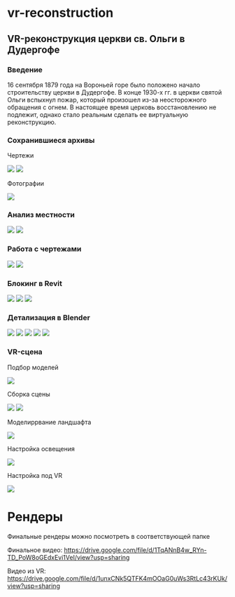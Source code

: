 # vr-reconstruction
## VR-реконструкция церкви св. Ольги в Дудергофе
### Введение
16 сентября 1879 года на Вороньей горе было положено начало строительству церкви в Дудергофе.
В конце 1930-х гг. в церкви святой Ольги вспыхнул пожар, который произошел из-за неосторожного обращения с огнем.
В настоящее время церковь восстановлению не подлежит, однако стало реальным сделать ее виртуальную реконструкцию.

### Сохранившиеся архивы
Чертежи

![](image/чертеж1.jpg)
![](image/чертеж2.jpg)

Фотографии

![](image/фотография.png)

### Анализ местности
![](image/местность1.jpg)
![](image/местность2.jpg)

### Работа с чертежами
![](image/испр_чертеж1.png)
![](image/испр_чертеж2.png)

### Блокинг в Revit
![](image/блокинг1.png)
![](image/блокинг2.png)
![](image/блокинг3.png)

### Детализация в Blender
![](image/детализация1.png)
![](image/детализация2.png)
![](image/детализация3.png)
![](image/детализация4.png)
![](image/детализация5.png)

### VR-сцена
Подбор моделей

![](image/подбор_моделей.png)

Сборка сцены

![](image/сборка_сцены.png)
![](image/сборка_сцены2.png)

Моделиррвание ландшафта

![](image/моделирование_ландшафта.png)

Настройка освещения

![](image/настройка_освещения.png)

Настройка под VR

![](image/настройка_под_vr.png)

# Рендеры
Финальные рендеры можно посмотреть в соответствующей папке

Финальное видео: https://drive.google.com/file/d/1TqANnB4w_RYn-TD_PoW8oGEdxEvi1VeI/view?usp=sharing

Видео из VR: https://drive.google.com/file/d/1unxCNk5QTFK4mOOaG0uWs3RtLc43rKUk/view?usp=sharing


